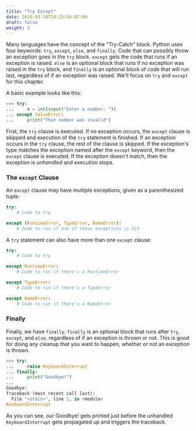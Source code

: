 ```yaml
---
title: "Try Except"
date: 2019-03-10T19:15:54-07:00
draft: false
weight: 3
---
```


Many languages have the concept of the "Try-Catch" block. Python uses four keywords: `try`, `except`, `else`, and `finally`. Code that can possibly throw an exception goes in the `try` block. `except` gets the code that runs if an exception is raised. `else` is an optional block that runs if no exception was raised in the `try` block, and `finally` is an optional block of code that will run last, regardless of if an exception was raised. We'll focus on `try` and `except` for this chapter.

A basic example looks like this:

```python
>>> try:
...     x = int(input("Enter a number: "))
... except ValueError:
...     print("That number was invalid")
```

First, the `try` clause is executed. If no exception occurs, the `except` clause is skipped and execution of the `try` statement is finished. If an exception occurs in the `try` clause, the rest of the clause is skipped. If the exception's type matches the exception named after the `except` keyword, then the `except` clause is executed. If the exception doesn't match, then the exception is *unhandled* and execution stops.


### The `except` Clause

An `except` clause may have multiple exceptions, given as a parenthesized tuple:

```python
try:
    # Code to try

except (RuntimeError, TypeError, NameError):
    # Code to run if one of these exceptions is hit
```

A `try` statement can also have more than one `except` clause:

```python
try:
    # Code to try

except RuntimeError:
    # Code to run if there's a RuntimeError

except TypeError:
    # Code to run if there's a TypeError

except NameError:
    # Code to run if there's a NameError
```

### Finally

Finally, we have `finally`. `finally` is an optional block that runs after `try`, `except`, and `else`, regardless of if an exception is thrown or not. This is good for doing any cleanup that you want to happen, whether or not an exception is thrown.

```python
>>> try:
...     raise KeyboardInterrupt
... finally:
...     print("Goodbye!")
...
Goodbye!
Traceback (most recent call last):
  File "<stdin>", line 2, in <module>
KeyboardInterrupt
```

As you can see, our Goodbye! gets printed just before the unhandled `KeyboardInterrupt` gets propagated up and triggers the traceback.